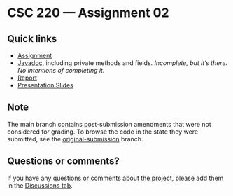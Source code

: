 # CSC 220 — Assignment 02

## Quick links

* [Assignment](https://github.com/mosguinz-csc220-02/CSC220Asmt02/blob/main/CSC220Asmt02/Assignment-02.pdf)
* [Javadoc](https://mosguinz-csc220-02.github.io/CSC220Asmt02/), including private methods and fields. *Incomplete, but it’s there. No intentions of completing it.*
* [Report](https://github.com/mosguinz-csc220-02/CSC220Asmt02/blob/main/CSC220Asmt02/KullathonSitthisarnwattanachai-Assignment-02-Report.pdf)
* [Presentation Slides](https://github.com/mosguinz-csc220-02/CSC220Asmt02/blob/main/CSC220Asmt02/Assignment-02-Presentation.pdf)

## Note
The main branch contains post-submission amendments that were not considered for grading. To browse the code in the state they were submitted, see the [original-submission](https://github.com/mosguinz-csc220-02/CSC220Asmt02/tree/original-submission) branch.

## Questions or comments?
If you have any questions or comments about the project, please add them in the [Discussions tab](https://github.com/mosguinz-csc220-02/CSC220Asmt02/discussions/new).
